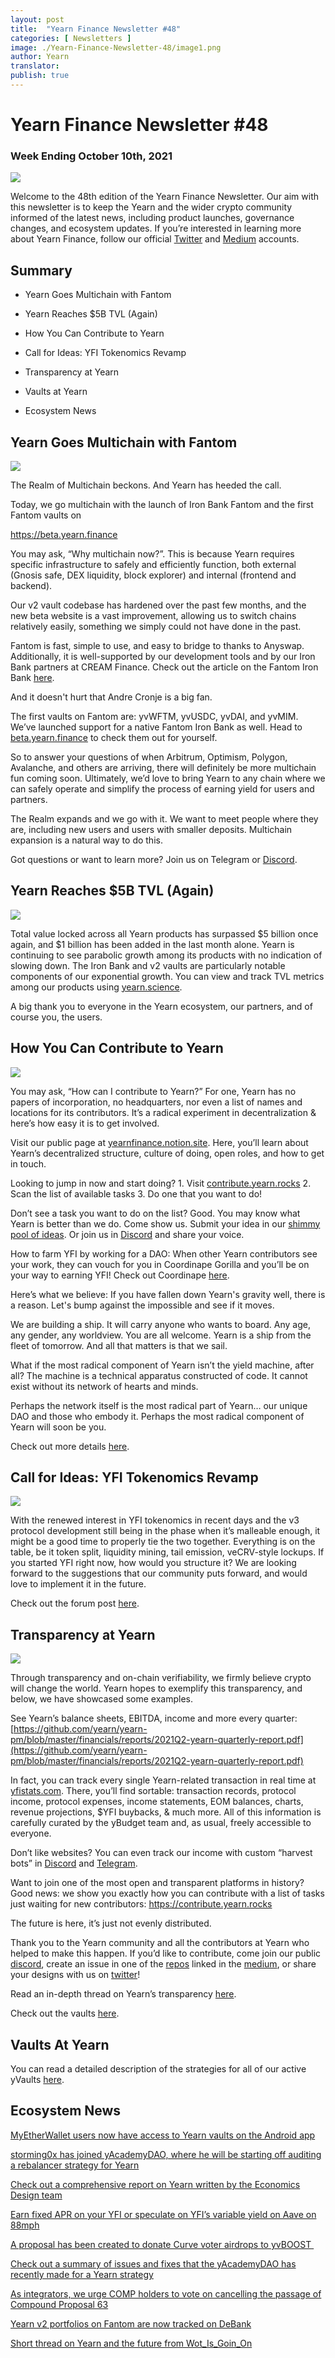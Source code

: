 ```yaml
---
layout: post
title:  "Yearn Finance Newsletter #48"
categories: [ Newsletters ]
image: ./Yearn-Finance-Newsletter-48/image1.png
author: Yearn
translator:
publish: true
---
```


# Yearn Finance Newsletter #48

### Week Ending October 10th, 2021

![](image1.png)

Welcome to the 48th edition of the Yearn Finance Newsletter. Our aim with this newsletter is to keep the Yearn and the wider crypto community informed of the latest news, including product launches, governance changes, and ecosystem updates. If you’re interested in learning more about Yearn Finance, follow our official [Twitter](https://twitter.com/iearnfinance) and [Medium](https://medium.com/iearn) accounts.

## Summary

-   Yearn Goes Multichain with Fantom

-   Yearn Reaches $5B TVL (Again)

-   How You Can Contribute to Yearn

-   Call for Ideas: YFI Tokenomics Revamp

-   Transparency at Yearn

-   Vaults at Yearn

-   Ecosystem News

## Yearn Goes Multichain with Fantom

![](image2.png)

The Realm of Multichain beckons. And Yearn has heeded the call. 

Today, we go multichain with the launch of Iron Bank Fantom and the first Fantom vaults on

https://beta.yearn.finance

You may ask, “Why multichain now?”. This is because Yearn requires specific infrastructure to safely and efficiently function, both external (Gnosis safe, DEX liquidity, block explorer) and internal (frontend and backend).

Our v2 vault codebase has hardened over the past few months, and the new beta website is a vast improvement, allowing us to switch chains relatively easily, something we simply could not have done in the past.

Fantom is fast, simple to use, and easy to bridge to thanks to Anyswap. Additionally, it is well-supported by our development tools and by our Iron Bank partners at CREAM Finance. Check out the article on the Fantom Iron Bank [here](https://medium.com/cream-finance/c-r-e-a-m-dd4982004bb9).  

And it doesn't hurt that Andre Cronje is a big fan.

The first vaults on Fantom are: yvWFTM, yvUSDC, yvDAI, and yvMIM. We’ve launched support for a native Fantom Iron Bank as well. Head to [beta.yearn.finance](https://beta.yearn.finance) to check them out for yourself.

So to answer your questions of when Arbitrum, Optimism, Polygon, Avalanche, and others are arriving, there will definitely be more multichain fun coming soon. Ultimately, we’d love to bring Yearn to any chain where we can safely operate and simplify the process of earning yield for users and partners.

The Realm expands and we go with it. We want to meet people where they are, including new users and users with smaller deposits. Multichain expansion is a natural way to do this.

Got questions or want to learn more? Join us on Telegram or [Discord](https://discord.com/invite/SNPvCpjRET).

## Yearn Reaches $5B TVL (Again)

 ![](image3.png)

Total value locked across all Yearn products has surpassed $5 billion once again, and $1 billion has been added in the last month alone. Yearn is continuing to see parabolic growth among its products with no indication of slowing down. The Iron Bank and v2 vaults are particularly notable components of our exponential growth. You can view and track TVL metrics among our products using [yearn.science](https://yearn.science/). 

A big thank you to everyone in the Yearn ecosystem, our partners, and of course you, the users.

## How You Can Contribute to Yearn

 ![](image4.png)

You may ask, “How can I contribute to Yearn?” For one, Yearn has no papers of incorporation, no headquarters, nor even a list of names and locations for its contributors. It’s a radical experiment in decentralization & here’s how easy it is to get involved.

Visit our public page at [yearnfinance.notion.site](https://yearnfinance.notion.site). Here, you’ll learn about Yearn’s decentralized structure, culture of doing, open roles, and how to get in touch.

Looking to jump in now and start doing? 1. Visit [contribute.yearn.rocks](https://contribute.yearn.rocks) 2. Scan the list of available tasks 3. Do one that you want to do!

Don’t see a task you want to do on the list? Good. You may know what Yearn is better than we do. Come show us. Submit your idea in our [shimmy pool of ideas](https://yearnfinance.notion.site/Pool-of-Ideas-d75383ade9154d8bb6163388c6c2b39b). Or join us in [Discord](https://discord.com/invite/6PNv2nF) and share your voice.

How to farm YFI by working for a DAO: When other Yearn contributors see your work, they can vouch for you in Coordinape Gorilla and you’ll be on your way to earning YFI! Check out Coordinape [here](https://coordinape.com).

Here’s what we believe: If you have fallen down Yearn's gravity well, there is a reason. Let's bump against the impossible and see if it moves.

We are building a ship. It will carry anyone who wants to board. Any age, any gender, any worldview. You are all welcome. Yearn is a ship from the fleet of tomorrow. And all that matters is that we sail.

What if the most radical component of Yearn isn’t the yield machine, after all? The machine is a technical apparatus constructed of code. It cannot exist without its network of hearts and minds.

Perhaps the network itself is the most radical part of Yearn… our unique DAO and those who embody it. Perhaps the most radical component of Yearn will soon be you.

Check out more details [here](https://twitter.com/iearnfinance/status/1445799269189881864?s=20).

## Call for Ideas: YFI Tokenomics Revamp

![](image5.png)

With the renewed interest in YFI tokenomics in recent days and the v3 protocol development still being in the phase when it’s malleable enough, it might be a good time to properly tie the two together. Everything is on the table, be it token split, liquidity mining, tail emission, veCRV-style lockups. If you started YFI right now, how would you structure it? We are looking forward to the suggestions that our community puts forward, and would love to implement it in the future.

Check out the forum post [here](https://gov.yearn.finance/t/call-for-ideas-yfi-tokenomics-revamp/11573/8).

## Transparency at Yearn

![](image6.png)

Through transparency and on-chain verifiability, we firmly believe crypto will change the world. Yearn hopes to exemplify this transparency, and below, we have showcased some examples.

See Yearn’s balance sheets, EBITDA, income and more every quarter: [https://github.com/yearn/yearn-pm/blob/master/financials/reports/2021Q2-yearn-quarterly-report.pdf](https://github.com/yearn/yearn-pm/blob/master/financials/reports/2021Q2-yearn-quarterly-report.pdf)

In fact, you can track every single Yearn-related transaction in real time at [yfistats.com](https://www.yfistats.com/). There, you’ll find sortable: transaction records, protocol income, protocol expenses, income statements, EOM balances, charts, revenue projections, $YFI buybacks, & much more. All of this information is carefully curated by the yBudget team and, as usual, freely accessible to everyone.

Don’t like websites? You can even track our income with custom “harvest bots” in [Discord](https://discord.com/invite/6PNv2nF) and [Telegram](https://t.me/yfi_harvest_tracker).

Want to join one of the most open and transparent platforms in history? Good news: we show you exactly how you can contribute with a list of tasks just waiting for new contributors: https://contribute.yearn.rocks

The future is here, it’s just not evenly distributed.

Thank you to the Yearn community and all the contributors at Yearn who helped to make this happen. If you’d like to contribute, come join our public [discord](https://discord.gg/8rF374XkXy), create an issue in one of the [repos](https://github.com/yearn) linked in the [medium](https://medium.com/iearn/yearn-ui-v3-0-a194355bdb1f), or share your designs with us on [twitter](https://twitter.com/iearnfinance)!

Read an in-depth thread on Yearn’s transparency [here](https://twitter.com/iearnfinance/status/1445143482830446600?s=20).

Check out the vaults [here](http://yearn.finance/vaults).

## Vaults At Yearn

You can read a detailed description of the strategies for all of our active yVaults [here](https://medium.com/yearn-state-of-the-vaults/the-vaults-at-yearn-9237905ffed3).

## Ecosystem News

[MyEtherWallet users now have access to Yearn vaults on the Android app](https://twitter.com/myetherwallet/status/1443283619867414537)

[storming0x has joined yAcademyDAO, where he will be starting off auditing a rebalancer strategy for Yearn](https://twitter.com/yAcademyDAO/status/1443138482604371974)

[Check out a comprehensive report on Yearn written by the Economics Design team](https://econteric.com/fundamentals/yearn-finance/)

[Earn fixed APR on your YFI or speculate on YFI’s variable yield on Aave on 88mph](https://twitter.com/88mphapp/status/1445880439420325889)

[A proposal has been created to donate Curve voter airdrops to yvBOOST ](https://gov.yearn.finance/t/donate-curve-voter-airdrops-to-yvboost/11587)

[Check out a summary of issues and fixes that the yAcademyDAO has recently made for a Yearn strategy](https://twitter.com/yAcademyDAO/status/1445414387573997569)

[As integrators, we urge COMP holders to vote on cancelling the passage of Compound Proposal 63](https://twitter.com/bantg/status/1445312250827390979?s=20)

[Yearn v2 portfolios on Fantom are now tracked on DeBank](https://twitter.com/DeBankDeFi/status/1446624448744886273)

[Short thread on Yearn and the future from Wot\_Is\_Goin\_On](https://twitter.com/Wot_Is_Goin_On/status/1446540007292952579)
